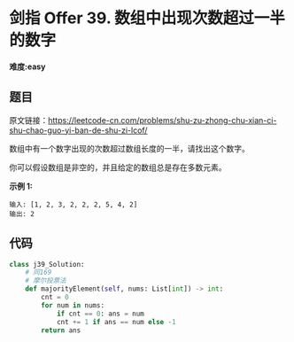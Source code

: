 # 剑指 Offer 39. 数组中出现次数超过一半的数字
**难度:easy**
## 题目
原文链接：https://leetcode-cn.com/problems/shu-zu-zhong-chu-xian-ci-shu-chao-guo-yi-ban-de-shu-zi-lcof/

数组中有一个数字出现的次数超过数组长度的一半，请找出这个数字。

你可以假设数组是非空的，并且给定的数组总是存在多数元素。

**示例 1:**
```
输入: [1, 2, 3, 2, 2, 2, 5, 4, 2]
输出: 2
```

## 代码
```python
class j39_Solution:
    # 同169
    # 摩尔投票法
    def majorityElement(self, nums: List[int]) -> int:
        cnt = 0
        for num in nums:
            if cnt == 0: ans = num
            cnt += 1 if ans == num else -1
        return ans
```
